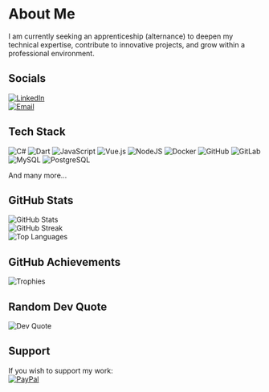 # About Me  
I am currently seeking an apprenticeship (alternance) to deepen my technical expertise, contribute to innovative projects, and grow within a professional environment.  

## Socials  
[![LinkedIn](https://img.shields.io/badge/LinkedIn-%230077B5.svg?logo=linkedin&logoColor=white)](https://www.linkedin.com/in/melih-ctk/)  
[![Email](https://img.shields.io/badge/Email-D14836?logo=gmail&logoColor=white)](mailto:melih.cetinkaya@etu.univ-smb.fr)  

## Tech Stack  
![C#](https://img.shields.io/badge/c%23-%23239120.svg?style=for-the-badge&logo=csharp&logoColor=white) ![Dart](https://img.shields.io/badge/dart-%230175C2.svg?style=for-the-badge&logo=dart&logoColor=white) ![JavaScript](https://img.shields.io/badge/javascript-%23323330.svg?style=for-the-badge&logo=javascript&logoColor=%23F7DF1E) ![Vue.js](https://img.shields.io/badge/vue.js-%2335495e.svg?style=for-the-badge&logo=vuedotjs&logoColor=%234FC08D) ![NodeJS](https://img.shields.io/badge/node.js-6DA55F?style=for-the-badge&logo=node.js&logoColor=white) ![Docker](https://img.shields.io/badge/docker-%230db7ed.svg?style=for-the-badge&logo=docker&logoColor=white) ![GitHub](https://img.shields.io/badge/github-%23121011.svg?style=for-the-badge&logo=github&logoColor=white) ![GitLab](https://img.shields.io/badge/gitlab-%23181717.svg?style=for-the-badge&logo=gitlab&logoColor=white) ![MySQL](https://img.shields.io/badge/mysql-4479A1.svg?style=for-the-badge&logo=mysql&logoColor=white) ![PostgreSQL](https://img.shields.io/badge/postgresql-%23316192.svg?style=for-the-badge&logo=postgresql&logoColor=white)  

And many more...  

## GitHub Stats  
![GitHub Stats](https://github-readme-stats.vercel.app/api?username=oeoecbien&theme=default&hide_border=false&include_all_commits=false&count_private=false)  
![GitHub Streak](https://nirzak-streak-stats.vercel.app/?user=oeoecbien&theme=default&hide_border=false)  
![Top Languages](https://github-readme-stats.vercel.app/api/top-langs/?username=oeoecbien&theme=default&hide_border=false&include_all_commits=false&count_private=false&layout=compact)  

## GitHub Achievements  
![Trophies](https://github-profile-trophy.vercel.app/?username=oeoecbien&theme=default&no-frame=false&no-bg=false&margin-w=4)  

## Random Dev Quote  
![Dev Quote](https://quotes-github-readme.vercel.app/api?type=horizontal&theme=radical)  

## Support  
If you wish to support my work:  
[![PayPal](https://img.shields.io/badge/PayPal-00457C?style=for-the-badge&logo=paypal&logoColor=white)](https://paypal.me/melih0132)  
